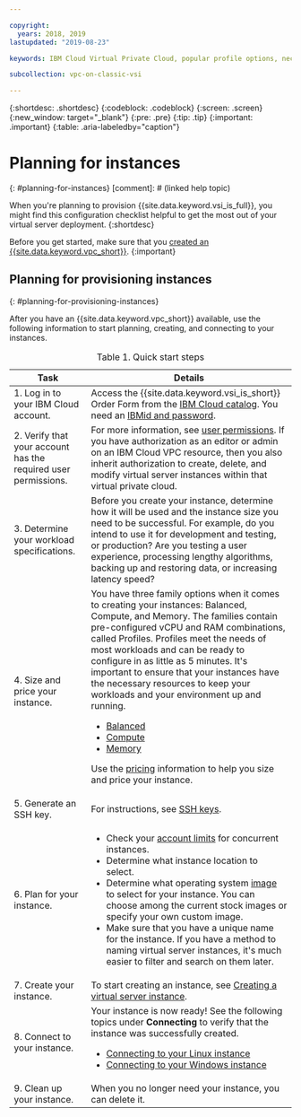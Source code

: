 ```yaml
---

copyright:
  years: 2018, 2019
lastupdated: "2019-08-23"

keywords: IBM Cloud Virtual Private Cloud, popular profile options, necessary resources, planning, virtual servers

subcollection: vpc-on-classic-vsi

---
```


{:shortdesc: .shortdesc}
{:codeblock: .codeblock}
{:screen: .screen}
{:new_window: target="_blank"}
{:pre: .pre}
{:tip: .tip}
{:important: .important}
{:table: .aria-labeledby="caption"}

# Planning for instances
{: #planning-for-instances}
[comment]: # (linked help topic)


When you're planning to provision {{site.data.keyword.vsi_is_full}}, you might find this configuration checklist helpful to get the most out of your virtual server deployment.
{:shortdesc}

Before you get started, make sure that you [created an {{site.data.keyword.vpc_short}}](/docs/vpc-on-classic?topic=vpc-on-classic-getting-started).
{:important}

## Planning for provisioning instances
{: #planning-for-provisioning-instances}

After you have an {{site.data.keyword.vpc_short}} available, use the following information to start planning, creating, and connecting to your instances.

<table>
   <CAPTION>Table 1. Quick start steps</CAPTION>
   <THEAD>
   <TR>
   <th>Task</th>
   <th>Details</th>
   </TR>
   </THEAD>
   <TBODY>
   <tr>
   <td>1. Log in to your IBM Cloud account.</td>
   <td>Access the {{site.data.keyword.vsi_is_short}} Order Form from the <a href="https://console.bluemix.net/catalog/">IBM Cloud catalog</a>. You need an <a href="docs/account?topic=account-signup">IBMid and password</a>.
   </td>
   </tr>
   <tr>
   <td>2. Verify that your account has the required user permissions.</td>
   <td>For more information, see <a href="/docs/vpc-on-classic?topic=vpc-on-classic-about-vpc-infrastructure-resources#planning-virtual-servers-for-vpc-permissions">user permissions</a>. If you have authorization as an editor or admin on an IBM Cloud VPC resource, then you also inherit authorization to create, delete, and modify virtual server instances within that virtual private cloud.</td>
   </tr>
   <tr>
   <td>3. Determine your workload specifications.</td>
   <td>Before you create your instance, determine how it will be used and the instance size you need to be successful. For example, do you intend to use it for development and testing, or production? Are you testing a user experience, processing lengthy algorithms, backing up and restoring data, or increasing latency speed?</td>
   </tr>
   <tr>
   <td>4. Size and price your instance.</td>
   <td>You have three family options when it comes to creating your instances: Balanced, Compute, and Memory. The families contain pre-configured vCPU and RAM combinations, called Profiles. Profiles meet the needs of most workloads and can be ready to configure in as little as 5 minutes. It's important to ensure that your instances have the necessary resources to keep your workloads and your environment up and running.
     <ul>
     <li><a href="/docs/vpc-on-classic-vsi?topic=vpc-on-classic-vsi-balanced#balanced">Balanced</a></li>
     <li><a href="/docs/vpc-on-classic-vsi?topic=vpc-on-classic-vsi-compute#compute">Compute</a></li>
     <li><a href="/docs/vpc-on-classic-vsi?topic=vpc-on-classic-vsi-memory#memory">Memory</a></li>
     </ul>
  <p>Use the <a href="/docs/vpc-on-classic?topic=vpc-on-classic-pricing-for-vpc#pricing-for-virtual-servers-for-vpc">pricing</a> information to help you size and price your instance.</p></td>
   </tr>
   <tr>
   <td>5. Generate an SSH key.</td>
   <td> For instructions, see <a href="/docs/vpc-on-classic-vsi?topic=vpc-on-classic-vsi-ssh-keys#ssh-keys">SSH keys</a>.</td>
   </tr>
   <tr>
   <td>6. Plan for your instance.</td>
   <td><ul><li>Check your <a href="/docs/vpc-on-classic-vsi?topic=vpc-on-classic-vsi-faqs#faqs">account limits</a> for concurrent instances.</li>
  <li>Determine what instance location to select.</li>
  <li>Determine what operating system <a href="/docs/vpc-on-classic-vsi?topic=vpc-on-classic-vsi-images#images">image</a> to select for your instance. You can choose among the current stock images or specify your own custom image.</li>
  <li>Make sure that you have a unique name for the instance. If you have a method to naming virtual server instances, it's much easier to filter and search on them later.</li>
   </ul>
   </td>
   </tr>
   <tr>
   <td>7. Create your instance.</td>
   <td>To start creating an instance, see <a href="/docs/vpc-on-classic-vsi?topic=vpc-on-classic-vsi-creating-virtual-servers#creating-virtual-servers">Creating a virtual server instance</a>.</td>
   </tr>
   <tr>
   <td>8. Connect to your instance.</td>
   <td>Your instance is now ready! See the following topics under <b>Connecting</b> to verify that the instance was successfully created.
    <p>
    <ul>
   <li><a href="/docs/vpc-on-classic-vsi?topic=vpc-on-classic-vsi-connecting-to-your-linux-instance#connecting-to-your-linux-instance">Connecting to your Linux instance</a></li>
   <li><a href="/docs/vpc-on-classic-vsi?topic=vpc-on-classic-vsi-connecting-to-your-windows-instance#connecting-to-your-windows-instance">Connecting to your Windows instance</a></li>
   </ul>
   </p>  
   </td>
   </tr>
   <tr>
   <td>9. Clean up your instance.</td>
   <td>When you no longer need your instance, you can delete it. </td>
   </tr>
   </TBODY>
   </table>
